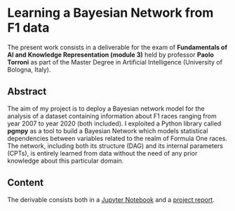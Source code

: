 # Learning a Bayesian Network from F1 data
The present work consists in a deliverable for the exam of __Fundamentals of AI and Knowledge
Representation (module 3)__ held by professor __Paolo Torroni__ as part of the Master Degree in Artificial
Intelligence (University of Bologna, Italy).

## Abstract
The aim of my project is to deploy a Bayesian network model for the analysis
of a dataset containing information about F1 races ranging from year 2007 to year 2020 (both included).
I exploited a Python library called __pgmpy__ as a tool to build a Bayesian Network which models
statistical dependencies between variables related to the realm of Formula One races. The network,
including both its structure (DAG) and its internal parameters (CPTs), is entirely learned from data
without the need of any prior knowledge about this particular domain.

## Content
The derivable consists both in a [Jupyter Notebook](./notebook.ipynb) and a [project report](./report.pdf).
